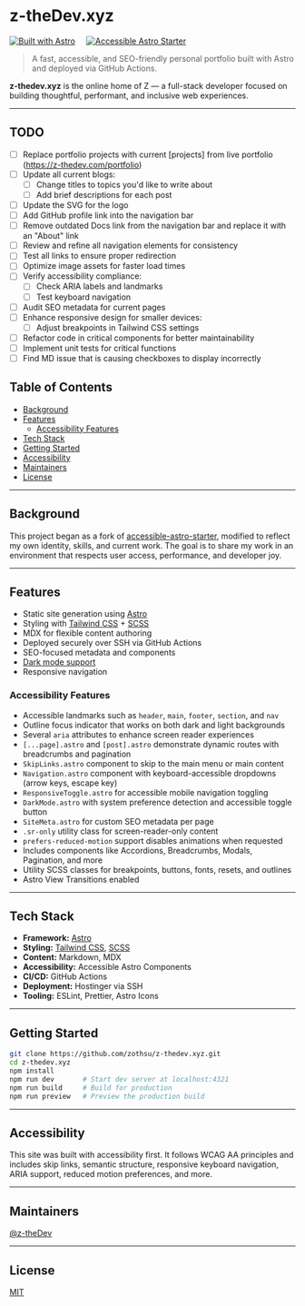 # z-theDev.xyz

[![Built with Astro](https://astro.badg.es/v2/built-with-astro/small.svg)](https://astro.build) &nbsp; &nbsp;
[![Accessible Astro Starter](https://img.shields.io/badge/Theme-Accessible_Astro-brightgreen.svg?style=for-the-badge)](https://accessible-astro.incluud.dev/)

> A fast, accessible, and SEO-friendly personal portfolio built with Astro and deployed via GitHub Actions.

**z-thedev.xyz** is the online home of Z — a full-stack developer focused on building thoughtful, performant, and inclusive web experiences.

---

## TODO

- [ ] Replace portfolio projects with current [projects] from live portfolio (<https://z-thedev.com/portfolio>)
- [ ] Update all current blogs:
  - [ ] Change titles to topics you'd like to write about
  - [ ] Add brief descriptions for each post
- [ ] Update the SVG for the logo
- [ ] Add GitHub profile link into the navigation bar
- [ ] Remove outdated Docs link from the navigation bar and replace it with an "About" link
- [ ] Review and refine all navigation elements for consistency
- [ ] Test all links to ensure proper redirection
- [ ] Optimize image assets for faster load times
- [ ] Verify accessibility compliance:
  - [ ] Check ARIA labels and landmarks
  - [ ] Test keyboard navigation
- [ ] Audit SEO metadata for current pages
- [ ] Enhance responsive design for smaller devices:
  - [ ] Adjust breakpoints in Tailwind CSS settings
- [ ] Refactor code in critical components for better maintainability
- [ ] Implement unit tests for critical functions
- [ ] Find MD issue that is causing checkboxes to display incorrectly

## Table of Contents

- [Background](#background)
- [Features](#features)
  - [Accessibility Features](#accessibility-features)
- [Tech Stack](#tech-stack)
- [Getting Started](#getting-started)
- [Accessibility](#accessibility)
- [Maintainers](#maintainers)
- [License](#license)

---

## Background

This project began as a fork of [accessible-astro-starter](https://accessible-astro.incluud.dev/), modified to reflect my own identity, skills, and current work. The goal is to share my work in an environment that respects user access, performance, and developer joy.

---

## Features

- Static site generation using [Astro](https://astro.build)
- Styling with [Tailwind CSS](https://tailwindcss.com) + [SCSS](https://sass-lang.com/)
- MDX for flexible content authoring
- Deployed securely over SSH via GitHub Actions
- SEO-focused metadata and components
- [Dark mode support](https://developer.mozilla.org/en-US/docs/Web/CSS/@media/prefers-color-scheme)
- Responsive navigation

### Accessibility Features

- Accessible landmarks such as `header`, `main`, `footer`, `section`, and `nav`
- Outline focus indicator that works on both dark and light backgrounds
- Several `aria` attributes to enhance screen reader experiences
- `[...page].astro` and `[post].astro` demonstrate dynamic routes with breadcrumbs and pagination
- `SkipLinks.astro` component to skip to the main menu or main content
- `Navigation.astro` component with keyboard-accessible dropdowns (arrow keys, escape key)
- `ResponsiveToggle.astro` for accessible mobile navigation toggling
- `DarkMode.astro` with system preference detection and accessible toggle button
- `SiteMeta.astro` for custom SEO metadata per page
- `.sr-only` utility class for screen-reader-only content
- `prefers-reduced-motion` support disables animations when requested
- Includes components like Accordions, Breadcrumbs, Modals, Pagination, and more
- Utility SCSS classes for breakpoints, buttons, fonts, resets, and outlines
- Astro View Transitions enabled

---

## Tech Stack

- **Framework:** [Astro](https://astro.build)
- **Styling:** [Tailwind CSS](https://tailwindcss.com), [SCSS](https://sass-lang.com/)
- **Content:** Markdown, MDX
- **Accessibility:** Accessible Astro Components
- **CI/CD:** GitHub Actions
- **Deployment:** Hostinger via SSH
- **Tooling:** ESLint, Prettier, Astro Icons

---

## Getting Started

```sh
git clone https://github.com/zothsu/z-thedev.xyz.git  
cd z-thedev.xyz  
npm install  
npm run dev       # Start dev server at localhost:4321  
npm run build     # Build for production  
npm run preview   # Preview the production build  
```

---

## Accessibility

This site was built with accessibility first. It follows WCAG AA principles and includes skip links, semantic structure, responsive keyboard navigation, ARIA support, reduced motion preferences, and more.

---

## Maintainers

[@z-theDev](https://github.com/zothsu)

---

## License

[MIT](LICENSE)
